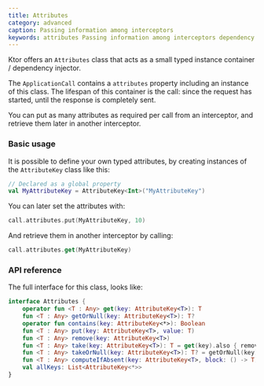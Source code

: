 ```yaml
---
title: Attributes
category: advanced
caption: Passing information among interceptors
keywords: attributes Passing information among interceptors dependency injector instance container
---
```


Ktor offers an `Attributes` class that acts as a small typed instance container / dependency injector.

The `ApplicationCall` contains a `attributes` property including an instance of this class.
The lifespan of this container is the call: since the request has started, until the response is completely sent.

You can put as many attributes as required per call from an interceptor, and retrieve them later in another interceptor.

### Basic usage

It is possible to define your own typed attributes, by creating instances of the `AttributeKey` class like this:

```kotlin
// Declared as a global property
val MyAttributeKey = AttributeKey<Int>("MyAttributeKey")
```

You can later set the attributes with:

```kotlin
call.attributes.put(MyAttributeKey, 10)
```

And retrieve them in another interceptor by calling:

```kotlin
call.attributes.get(MyAttributeKey)
```

### API reference

The full interface for this class, looks like:

```kotlin
interface Attributes {
    operator fun <T : Any> get(key: AttributeKey<T>): T
    fun <T : Any> getOrNull(key: AttributeKey<T>): T?
    operator fun contains(key: AttributeKey<*>): Boolean
    fun <T : Any> put(key: AttributeKey<T>, value: T)
    fun <T : Any> remove(key: AttributeKey<T>)
    fun <T : Any> take(key: AttributeKey<T>): T = get(key).also { remove(key) }
    fun <T : Any> takeOrNull(key: AttributeKey<T>): T? = getOrNull(key).also { remove(key) }
    fun <T : Any> computeIfAbsent(key: AttributeKey<T>, block: () -> T): T
    val allKeys: List<AttributeKey<*>>
}
```
